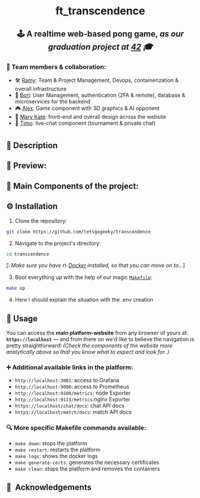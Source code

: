 #

# <p align="center">**ft_transcendence**</p>

## <p align="center"> 🕹️ A realtime web-based pong game, _as our graduation project at [42](https://www.42network.org) 🎓_ </p>

### 👥 Team members & collaboration: 
- 🛠️ [Ramy](https://github.com/letsgogeeky): Team & Project Management, Devops, containerization & overall infrastructure 
- 🔐 [Bori](https://github.com/pisakbori): User Management, authentication (2FA & remote), database & microservices for the backend
- 🎮 [Alex](https://github.com/aoprea42): Game component with 3D graphics & AI opponent
- 🎨 [Mary Kate](https://github.com/MaryKateEvan): front-end and overall design across the website
- 💬 [Timo](https://github.com/TimoKillinger): live-chat component (tournament & private chat)

#

## 📝 Description


## 👀 Preview:


## 🎯 Main Components of the project:


## ⚙️ Installation

1. Clone the repository:

```bash
git clone https://github.com/letsgogeeky/transcendence
```

2. Navigate to the project's directory:

```bash
cd transcendence
```
[❕ _Make sure you have <img src="https://skillicons.dev/icons?i=docker" alt="Docker" height="12"> [*Docker*](https://www.docker.com) installed, so that you can move on to..._]


3. Boot everything up with the help of our magic [`Makefile`](Makefile):

```bash
make up
```

4. Here I should explain the situation with the .env creation

## 🚀 Usage

You can access the **main platform-website** from any browser of yours at: **`https://localhost`** — and from there on we'd like to believe the navigation is pretty straightforward! _(Check the components of the website more analytically above so that you know what to expect and look for. )_

### ➕ Additional available links in the platform:
- `http://localhost:3001`: access to Grafana
- `http://localhost:9090`: access to Prometheus
- `http://localhost:9100/metrics`: node Exporter
- `http://localhost:9113/metrics`:nginx Exporter 
- `https://localhost/chat/docs`: chat API docs
- `https://localhost/match/docs`: match API docs

### 🔍 More specific **Makefile commands** available:
- `make down`: stops the platform
- `make restart`: restarts the platform
- `make logs`: shows the docker logs
- `make generate-certs`: generates the necessary certificates
- `make clean`: stops the platform and removes the containers


## 🙌 &nbsp;Acknowledgements